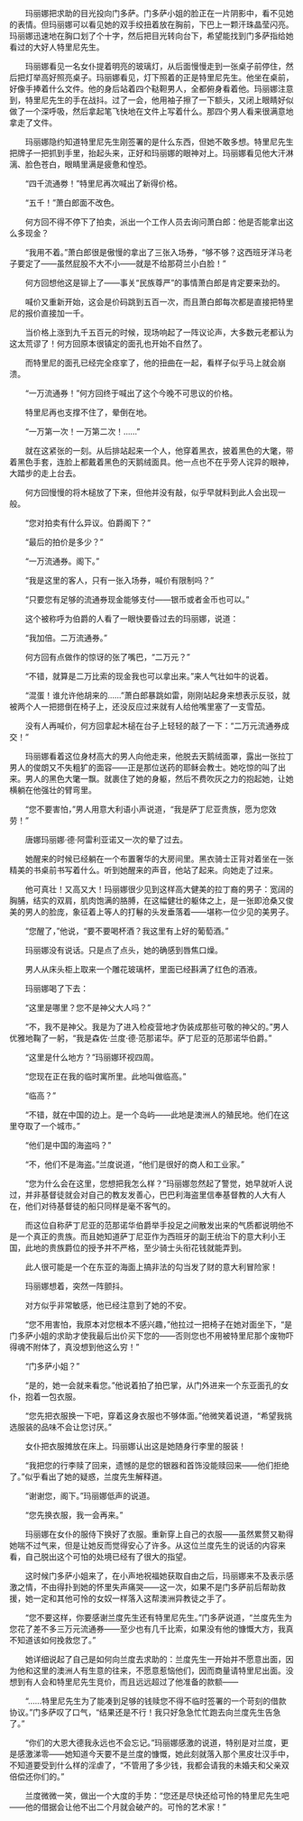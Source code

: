 　　玛丽娜把求助的目光投向门多萨。门多萨小姐的脸正在一片阴影中，看不见她的表情。但玛丽娜可以看见她的双手绞扭着放在胸前，下巴上一颗汗珠晶莹闪亮。玛丽娜迅速地在胸口划了个十字，然后把目光转向台下，希望能找到门多萨指给她看过的大好人特里尼先生。

　　玛丽娜看见一名女仆提着明亮的玻璃灯，从后面慢慢走到一张桌子前停住，然后把灯举高好照亮桌子。玛丽娜看见，灯下照着的正是特里尼先生。他坐在桌前，好像手捧着什么文件。他的身后站着四个鞑靼男人，全都俯身看着他。玛丽娜注意到，特里尼先生的手在战抖。过了一会，他用袖子擦了一下额头，又闭上眼睛好似做了一个深呼吸，然后拿起笔飞快地在文件上写着什么。那四个男人看来很满意地拿走了文件。

　　玛丽娜隐约知道特里尼先生刚签署的是什么东西，但她不敢多想。特里尼先生把牌子一把抓到手里，抬起头来，正好和玛丽娜的眼神对上。玛丽娜看见他大汗淋漓、脸色苍白，眼睛里满是疲惫和惶恐。

　　“四千流通劵！”特里尼再次喊出了新得价格。

　　“五千！”萧白郎面不改色。

　　何方回不得不停下了拍卖，派出一个工作人员去询问萧白郎：他是否能拿出这么多现金？

　　“我用不着。”萧白郎很是傲慢的拿出了三张入场券，“够不够？这西班牙洋马老子要定了——虽然屁股不大不小——就是不给那荷兰小白脸！”

　　何方回想他这是铆上了——事关“民族尊严”的事情萧白郎是肯定要来劲的。

　　喊价又重新开始，这会是价码跳到五百一次，而且萧白郎每次都是直接把特里尼的报价直接加一千。

　　当价格上涨到九千五百元的时候，现场响起了一阵议论声，大多数元老都认为这太荒谬了！何方回原本很镇定的面孔也开始不自然了。

　　而特里尼的面孔已经完全痉挛了，他的扭曲在一起，看样子似乎马上就会崩溃。

　　“一万流通券！”何方回终于喊出了这个今晚不可思议的价格。

　　特里尼再也支撑不住了，晕倒在地。

　　“一万第一次！一万第二次！……”

　　就在这紧张的一刻。从后排站起来一个人，他穿着黑衣，披着黑色的大氅，带着黑色手套，连脸上都戴着黑色的天鹅绒面具。他一点也不在乎旁人诧异的眼神，大踏步的走上台去。

　　何方回慢慢的将木槌放了下来，但他并没有敲，似乎早就料到此人会出现一般。

　　“您对拍卖有什么异议。伯爵阁下？”

　　“最后的拍价是多少？”

　　“一万流通券。阁下。”

　　“我是这里的客人，只有一张入场券，喊价有限制吗？”

　　“只要您有足够的流通券现金能够支付——银币或者金币也可以。”

　　这个被称呼为伯爵的人看了一眼快要昏过去的玛丽娜，说道：

　　“我加倍。二万流通券。”

　　何方回有点做作的惊讶的张了嘴巴，“二万元？”

　　“不错，就算是二万比索的现金我也可以拿出来。”来人气壮如牛的说着。

　　“混蛋！谁允许他胡来的……”萧白郎暴跳如雷，刚刚站起身来想表示反驳，就被两个人一把摁倒在椅子上，还没反应过来就有人给他嘴里塞了一支雪茄。

　　没有人再喊价，何方回拿起木槌在台子上轻轻的敲了一下：“二万元流通券成交！”

　　玛丽娜看着这位身材高大的男人向他走来，他脱去天鹅绒面罩，露出一张拉丁男人的俊朗又不失粗犷的面容——正是那位送药的耶稣会教士。她吃惊的叫了出来。男人的黑色大氅一飘。就裹住了她的身躯，然后不费吹灰之力的抱起她，让她横躺在他强壮的臂弯里。

　　“您不要害怕，”男人用意大利语小声说道，“我是萨丁尼亚贵族，愿为您效劳！”

　　唐娜玛丽娜·德·阿雷利亚诺又一次的晕了过去。

　　她醒来的时候已经躺在一个布置奢华的大房间里。黑衣骑士正背对着坐在一张精美的书桌前书写着什么。听到她醒来的声音，他站了起来。向她走了过来。

　　他可真壮！又高又大！玛丽娜很少见到这样高大健美的拉丁裔的男子：宽阔的胸脯，结实的双肩，肌肉饱满的胳膊，在这幅健壮的躯体之上，是一张即沧桑又俊美的男人的脸庞，象征着上等人的打鬈的头发垂落着——堪称一位少见的美男子。

　　“您醒了，”他说，“要不要喝杯酒？我这里有上好的葡萄酒。”

　　玛丽娜没有说话。只是点了点头，她的确感到唇焦口燥。

　　男人从床头柜上取来一个雕花玻璃杯，里面已经斟满了红色的酒液。

　　玛丽娜喝了下去：

　　“这里是哪里？您不是神父大人吗？”

　　“不，我不是神父。我是为了进入检疫营地才伪装成那些可敬的神父的。”男人优雅地鞠了一躬，“我是森佐·兰度·德·范那诺华。萨丁尼亚的范那诺华伯爵。”

　　“这里是什么地方？”玛丽娜环视四周。

　　“您现在正在我的临时寓所里。此地叫做临高。”

　　“临高？”

　　“不错，就在中国的边上。是一个岛屿——此地是澳洲人的殖民地。他们在这里夺取了一个城市。”

　　“他们是中国的海盗吗？”

　　“不，他们不是海盗。”兰度说道，“他们是很好的商人和工业家。”

　　“您为什么会在这里，您想把我怎么样？”玛丽娜忽然起了警觉，她早就听人说过，并非基督徒就会对自己的教友发善心，巴巴利海盗里信奉基督教的人大有人在，他们对待基督徒的船只同样是毫不客气的。

　　而这位自称萨丁尼亚的范那诺华伯爵举手投足之间散发出来的气质都说明他不是一个真正的贵族。而且她知道萨丁尼亚作为西班牙的副王统治下的意大利小王国，此地的贵族爵位的授予并不严格，至少骑士头衔花钱就能弄到。

　　此人很可能是一个在东亚的海面上搞非法的勾当发了财的意大利冒险家！

　　玛丽娜想着，突然一阵颤抖。

　　对方似乎非常敏感，他已经注意到了她的不安。

　　“您不用害怕，我原本对您根本不感兴趣，”他拉过一把椅子在她对面坐下，“是门多萨小姐的求助才使我最后出价买下您的——否则您也不用被特里尼那个废物吓得魂不附体了，真没想到他这么穷！”

　　“门多萨小姐？”

　　“是的，她一会就来看您。”他说着拍了拍巴掌，从门外进来一个东亚面孔的女仆，抱着一包衣服。

　　“您先把衣服换一下吧，穿着这身衣服也不够体面。”他微笑着说道，“希望我挑选服装的品味不会让您讨厌。”

　　女仆把衣服摊放在床上。玛丽娜认出这是她随身行李里的服装！

　　“我把您的行李赎了回来，遗憾的是您的银器和首饰没能赎回来——他们拒绝了。”似乎看出了她的疑惑，兰度先生解释道。

　　“谢谢您，阁下。”玛丽娜低声的说道。

　　“您先换衣服，我一会再来。”

　　玛丽娜在女仆的服侍下换好了衣服。重新穿上自己的衣服——虽然累赘又勒得她喘不过气来，但是让她反而觉得安心了许多。从这位兰度先生的说话的内容来看，自己脱出这个可怕的处境已经有了很大的指望。

　　这时候门多萨小姐来了，在小声地祝福她获取自由之后，玛丽娜来不及表示感激之情，不由得扑到她的怀里失声痛哭——这一次，如果不是门多萨前后帮助救援，她一定和其他可怜的女奴一样落入这帮澳洲异教徒之手了。

　　“您不要这样，你要感谢兰度先生还有特里尼先生。”门多萨说道，“兰度先生为您花了差不多三万元流通券——至少也有几千比索，如果没有他的慷慨大方，我真不知道该如何挽救您了。”

　　她详细说起了自己是如何向兰度去求助的：兰度先生一开始并不愿意出面，因为他和这里的澳洲人有生意的往来，不愿意惹恼他们，因而商量请特里尼出面。没想到有人会和特里尼先生竞价，而且远远超过了他准备的款额——

　　“……特里尼先生为了能凑到足够的钱赎您不得不临时签署的一个苛刻的借款协议。”门多萨叹了口气，“结果还是不行！我只好急急忙忙跑去向兰度先生告急了。”

　　“你们的大恩大德我永远也不会忘记。”玛丽娜感激的说道，特别是对兰度，更是感激涕零——她知道今天要不是兰度的慷慨，她此刻就落入那个黑皮壮汉手中，不知道要受到什么样的淫虐了，“不管用了多少钱，我都会请我的未婚夫和父亲双倍偿还你们的。”

　　兰度微微一笑，做出一个大度的手势：“您还是尽快还给可怜的特里尼先生吧——他的借据会让他不出二个月就会破产的。可怜的艺术家！”
